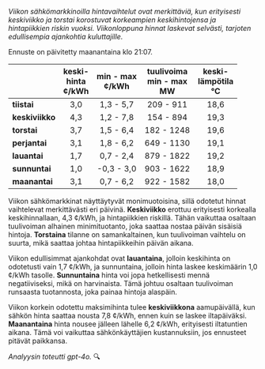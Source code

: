 *Viikon sähkömarkkinoilla hintavaihtelut ovat merkittäviä, kun erityisesti keskiviikko ja torstai korostuvat korkeampien keskihintojensa ja hintapiikkien riskin vuoksi. Viikonloppuna hinnat laskevat selvästi, tarjoten edullisempia ajankohtia kuluttajille.*

Ennuste on päivitetty maanantaina klo 21:07.

|              | keski-<br>hinta<br>¢/kWh | min - max<br>¢/kWh | tuulivoima<br>min - max<br>MW | keski-<br>lämpötila<br>°C |
|:-------------|:----------------:|:----------------:|:-------------:|:-------------:|
| **tiistai**  | 3,0              | 1,3 - 5,7        | 209 - 911     | 18,6          |
| **keskiviikko** | 4,3              | 1,2 - 7,8        | 154 - 894     | 19,3          |
| **torstai**  | 3,7              | 1,5 - 6,4        | 182 - 1248    | 19,6          |
| **perjantai**| 3,1              | 1,8 - 6,2        | 649 - 1130    | 19,1          |
| **lauantai** | 1,7              | 0,7 - 2,4        | 879 - 1822    | 19,2          |
| **sunnuntai**| 1,0              | -0,3 - 3,0       | 903 - 1622    | 18,9          |
| **maanantai**| 3,1              | 0,7 - 6,2        | 922 - 1582    | 18,0          |

Viikon sähkömarkkinat näyttäytyvät monimuotoisina, sillä odotetut hinnat vaihtelevat merkittävästi eri päivinä. **Keskiviikko** erottuu erityisesti korkealla keskihinnallaan, 4,3 ¢/kWh, ja hintapiikkien riskillä. Tähän vaikuttaa osaltaan tuulivoiman alhainen minimituotanto, joka saattaa nostaa päivän sisäisiä hintoja. **Torstaina** tilanne on samankaltainen, kun tuulivoiman vaihtelu on suurta, mikä saattaa johtaa hintapiikkeihin päivän aikana.

Viikon edullisimmat ajankohdat ovat **lauantaina**, jolloin keskihinta on odotetusti vain 1,7 ¢/kWh, ja sunnuntaina, jolloin hinta laskee keskimäärin 1,0 ¢/kWh tasolle. **Sunnuntaina** hinta voi jopa hetkellisesti mennä negatiiviseksi, mikä on harvinaista. Tämä johtuu osaltaan tuulivoiman runsaasta tuotannosta, joka painaa hintoja alaspäin.

Viikon korkein odotettu maksimihinta tulee **keskiviikkona** aamupäivällä, kun sähkön hinta saattaa nousta 7,8 ¢/kWh, ennen kuin se laskee iltapäiväksi. **Maanantaina** hinta nousee jälleen lähelle 6,2 ¢/kWh, erityisesti iltatuntien aikana. Tämä voi vaikuttaa sähkönkäyttäjien kustannuksiin, jos ennusteet pitävät paikkansa.

*Analyysin toteutti gpt-4o.* 🔍
